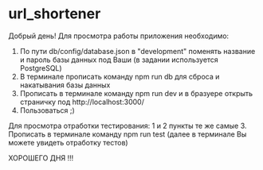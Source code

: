 # url_shortener

Добрый день!
Для просмотра работы приложения необходимо:

1. По пути db/config/database.json в "development" поменять название и пароль базы данных под Ваши (в задании используется PostgreSQL)
2. В терминале прописать команду npm run db для сброса и накатывания базы данных
3. Прописать в терминале команду npm run dev и в бразуере открыть страничку под http://localhost:3000/
4. Пользоваться ;)

Для просмотра отработки тестирования:
1 и 2 пункты те же самые
3. Прописать в терминале команду npm run test (далее в терминале Вы можете увидеть отработку тестов)

ХОРОШЕГО ДНЯ !!!